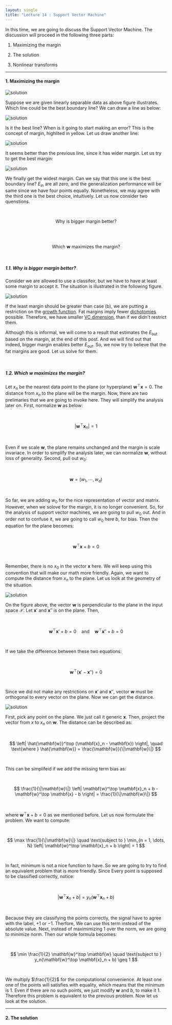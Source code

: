 ```yaml
---
layout: single
title: "Lecture 14 : Support Vector Machine"
---
```


In this time, we are going to discuss the Support Vector Machine. The discussion will proceed in the following three parts: 

1. Maximizing the margin

2. The solution

3. Nonlinear transforms

--- 

#### 1. Maximizing the margin 

![solution](/assets/images/svm_1.svg) 

Suppose we are given linearly separable data as above figure illustrates. Which line could be the best boundary line? We can draw a line as below: 

![solution](/assets/images/svm_2.svg) 

Is it the best line? When is it going to start making an error? This is the concept of margin, highlited in yellow. Let us draw another line:

![solution](/assets/images/svm_3.svg) 

It seems better than the previous line, since it has wider margin. Let us try to get the best margin:

![solution](/assets/images/svm_4.svg) 

We finally get the widest margin. Can we say that this one is the best boundary line? $E_{\text{in}}$ are all zero, and the generalization performance will be same since we have four points equally. Nonetheless, we may agree with the third one is the best choice, intuitively. Let us now consider two quenstions. 

<br>

<div align="center">

Why is bigger margin better?

<br>

<br>

Which $\mathbf{w}$ maximizes the margin?

</div>

<br>

##### 1.1. Why is bigger margin better? 

Consider we are allowed to use a classifeir, but we have to have at least some margin to accept it. The situation is illustrated in the following figure. 

![solution](/assets/images/svm_5.svg) 

If the least margin should be greater than case (b), we are putting a restriction on the [growth function](https://isopink.github.io/Effective-number-of-hypothesis/). Fat margins imply fewer [dichotomies](https://isopink.github.io/Effective-number-of-hypothesis/) possible. Therefore, we have smaller [VC dimension](https://isopink.github.io/VC-Dimension/), than if we didn't restrict them. 

Although this is informal, we will come to a result that estimates the $E_{\text{out}}$ based on the margin, at the end of this post. And we will find out that indeed, bigger margin enables better $E_{\text{out}}$. So, we now try to believe that the fat margins are good. Let us solve for them. 

<br>

##### 1.2. Which $\mathbf{w}$ maximizes the margin?

Let $x_n$ be the nearest data point to the plane (or hyperplane) $\mathbf{w}^\top \mathbf{x} = 0$. The distance from $x_n$ to the plane will be the margin. Now, there are two prelimaries that we are going to invoke here. They will simplify the analysis later on. First, normalize $\mathbf{w}$ as below: 

<br>

$$
\left| \mathbf{w}^\top \mathbf{x}_n \right| = 1
$$

<br>

Even if we scale $\mathbf{w}$, the plane remains unchanged and the margin is scale invariace. In order to simplify the analysis later, we can normalize $\mathbf{w}$, without loss of generality. Second, pull out $w_0$: 

<br>

$$
\mathbf{w} = (w_1, \cdots, w_d)
$$

<br>

So far, we are adding $w_0$ for the nice representation of vector and matrix. However, when we solove for the margin, it is no longer convenient. So, for the analysis of support vector machines, we are going to pull $w_0$ out. And in order not to confuse it, we are going to call $w_0$ here $b$, for bias. Then the equation for the plane becomes: 

<br>

$$
\mathbf{w}^\top \mathbf{x} + b = 0
$$

<br>

Remember, there is no $x_0$ in the vector $\mathbf{x}$ here. We will keep using this convention that will make our math more friendly. Again, we want to compute the distance from $x_n$ to the plane. Let us look at the geometry of the situation. 

![solution](/assets/images/svm_6.svg) 

On the figure above, the vector $\mathbf{w}$ is perpendicular to the plane in the input space $\mathcal{X}$. Let $\mathbf{x}'$ and $\mathbf{x}''$ is on the plane. Then, 

<br>

$$
\mathbf{w}^\top \mathbf{x}' + b = 0 \quad \text{and} \quad \mathbf{w}^\top \mathbf{x}'' + b = 0
$$

<br>

If we take the difference between these two equations: 

<br>

$$
\mathbf{w}^\top (\mathbf{x}' - \mathbf{x}'') = 0
$$

<br>

Since we did not make any restrictions on $\mathbf{x}'$ and $\mathbf{x}''$, vector $\mathbf{w}$ must be orthogonal to every vector on the plane. Now we can get the distance. 

![solution](/assets/images/svm_7.svg) 

First, pick any point on the plane. We just call it generic $\mathbf{x}$. Then, project the vector from $x$ to $x_n$ on $\mathbf{w}$. The distance can be described as:

<br>

$$
\left| \hat{\mathbf{w}}^\top (\mathbf{x}_n - \mathbf{x}) \right|, \quad
\text{where } \hat{\mathbf{w}} = \frac{\mathbf{w}}{\|\mathbf{w}\|}
$$

<br>

This can be simplifeid if we add the missing term bias as: 

<br>

$$
\frac{1}{\|\mathbf{w}\|} \left| \mathbf{w}^\top \mathbf{x}_n + b - \mathbf{w}^\top \mathbf{x} - b \right| = \frac{1}{\|\mathbf{w}\|}
$$

<br>

where $\mathbf{w}^\top \mathbf{x} + b = 0$ as we mentioned before. Let us now formulate the problem. We want to compute: 

<br>

$$
\max \frac{1}{\|\mathbf{w}\|} \quad \text{subject to } \min_{n = 1, \dots, N} \left| \mathbf{w}^\top \mathbf{x}_n + b \right| = 1
$$

<br>

In fact, minimum is not a nice function to have. So we are going to try to find an equivalent problem that is more friendly. Since Every point is supposed to be classified correctly, notice: 

<br>

$$
\left| \mathbf{w}^\top \mathbf{x}_n + b \right| = y_n \left( \mathbf{w}^\top \mathbf{x}_n + b \right)
$$

<br>

Because they are classifying the points correctly, the signal have to agree with the label, $+1$ or $-1$. Therfore,  We can use this term instead of the absolute value. Next, instead of maximimizing $1$ over the norm, we are going to minimize norm. Then our whole formula becomes: 

<br>

$$
\min \frac{1}{2} \mathbf{w}^\top \mathbf{w} \quad \text{subject to } y_n(\mathbf{w}^\top \mathbf{x}_n + b) \geq 1
$$

<br>

We multiply $\frac{1}{2}$ for the computational convenience. At least one one of the points will satisfies with equality, which means that the minimum is $1$. Even if there are no such points, we just modify $\mathbf{w}$ and $b$, to make it $1$. Therefore this problem is equivalent to the previous problem. Now let us look at the solution. 

---

#### 2. The solution 




